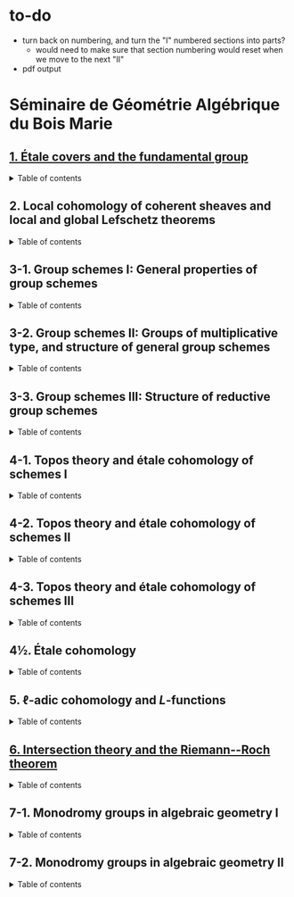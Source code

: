 # to-do

- turn back on numbering, and turn the "I" numbered sections into parts?
    + would need to make sure that section numbering would reset when we move to the next "II"
- pdf output


# Séminaire de Géométrie Algébrique du Bois Marie

## [1. Étale covers and the fundamental group](SGA-1/index.html)

<details>
    <summary>Table of contents</summary>

    - [ ] Introduction _(@thosgood)_

    ### [I. Étale morphisms](SGA-1/I.html) _(@thosgood)_

    1. [x] [Basics of differential calculus](SGA-1/I.html#I.1)
    2. [x] [Quasi-finite morphisms](SGA-1/I.html#I.2)
    3. [x] [Unramified morphisms](SGA-1/I.html#I.3)
    4. [x] [Étale morphisms. Étale coverings](SGA-1/I.html#I.4)
    5. [x] [Fundamental property of étale morphisms](SGA-1/I.html#I.5)
    6. [x] [Application to étale extensions of complete local rings](SGA-1/I.html#I.6)
    7. [x] [Local construction of unramified and étale morphisms](SGA-1/I.html#I.7)
    8. [x] [Infinitesimal lifting of étale schemes. Applications to formal schemes](SGA-1/I.html#I.8)
    9. [x] [Invariance properties](SGA-1/I.html#I.9)
    10. [x] [Étale coverings of a normal scheme](SGA-1/I.html#I.10)
    11. [x] [Various addenda](SGA-1/I.html#I.11)

    ### [II. Smooth morphisms: generalities, differential properties](SGA-1/II.html) _(@thosgood)_

    1. [ ] [Generalities](SGA-1/II.html#II.1) _(2)_
    2. [ ] Some smoothness criteria for morphisms _(3)_
    3. [ ] Invariance properties _(1)_
    4. [ ] Differential properties of smooth morphisms _(17)_
    5. [ ] The case of a base field _(6)_

    ### III. Smooth morphisms: extension properties

    1. [ ] Formally smooth homomorphisms _(4)_
    2. [ ] Characteristic lifting property of formally smooth homomorphisms _(5)_
    3. [ ] Local infinitesimal extension of morphisms in a smooth $S$-scheme _(2)_
    4. [ ] Local infinitesimal extension of smooth $S$-schemes _(1)_
    5. [ ] Global infinitesimal extension of morphisms _(7)_
    6. [ ] Global infinitesimal extension of smooth $S$-schemes _(5)_
    7. [ ] Application to the construction of smooth formal schemes and of smooth ordinary schemes over a complete local ring $A$ _(5)_

    ### IV. Flat morphisms

    1. [ ] Syllogisms on flat modules _(3)_
    2. [ ] Faithfully flat modules _(3)_
    3. [ ] Relations to completion _(1)_
    4. [ ] Relations to free modules _(2)_
    5. [ ] Local flatness criteria _(5)_
    6. [ ] Flat morphisms and open sets _(5)_

    ### V. The fundamental group: generalities

    0. [ ] Introduction _(1)_
    1. [ ] Preschemes with finite operator groups. Quotient preschemes _(5)_
    2. [ ] Decomposition groups and inertia groups. Étale case _(6)_
    3. [ ] Automorphisms and morphisms of étale coverings _(2)_
    4. [ ] Axiomatic conditions for a Galois theory _(9)_
    5. [ ] Galois categories _(7)_
    6. [ ] Exact functors from one Galois category to another _(6)_
    7. [ ] Case of preschemes _(3)_
    8. [ ] Case of a normal base prescheme _(1)_
    9. [ ] Case of non-connected preschemes: multi-Galois categories _(1)_

    ### VI. Fibred categories and descent

    0. [ ] Introduction _(1)_
    1. [ ] Universes, categories, equivalence of categories _(2)_
    2. [ ] Categories over one another _(4)_
    3. [ ] Base change for categories over $\mathscr{E}$ _(6)_
    4. [ ] Fibred categories. Equivalence of $\mathscr{E}$-categories _(3)_
    5. [ ] Cartesian morphisms, inverse images, cartesian functors _(3)_
    6. [ ] Fibred categories and pre-fibred categories _(6)_
    7. [ ] Cloven categories over $\mathscr{E}$ _(5)_
    8. [ ] Cloven category defined by a pseudofunctor $\mathscr{E}^\circ\to\mathsf{Cat}$ _(4)_
    9. [ ] Example: cloven category defined by a functor $\mathscr{E}^\circ\to\mathsf{Cat}$. Categories split over $\mathscr{E}$ _(2)_
    10. [ ] Co-fibred categories, bi-fibred categories _(1)_
    11. [ ] Various examples _(7)_
    12. [ ] Functors on a cloven category _(5)_
    13. [ ] Bibliography _(1)_

    ### ~~VII. (Does not exist)~~

    ### VIII. Faithfully flat descent

    1. [ ] Descent for quasi-coherent modules _(7)_
    2. [ ] Descent for affine preschemes over one another _(1)_
    3. [ ] Descent of set-theoretic properties and finiteness properties of morphisms _(2)_
    4. [ ] Descent of topological properties _(5)_
    5. [ ] Descent of morphisms of preschemes _(6)_
    6. [ ] Applications to finite and quasi-finite morphisms _(3)_
    7. [ ] Effectiveness criteria for a descent data _(8)_
    8. [ ] Bibliography _(1)_

    ### IX. Descent of étale morphisms. Applications to the fundamental group

    1. [ ] Reminders on étale morphisms _(3)_
    2. [ ] Submersive and universally submersive morphisms _(2)_
    3. [ ] Descent of étale morphisms of preschemes _(2)_
    4. [ ] Descent of étale preschemes: effectiveness criteria _(7)_
    5. [ ] Translation in terms of the fundamental group _(11)_
    6. [ ] A fundamental exact sequence. Descent by morphisms with relatively connected fibres _(7)_
    7. [ ] Bibliography _(1)_

    ### X. Specialisation theory of the fundamental group

    1. [ ] Exact sequence of homotopy for a proper and separable morphism _(7)_
    2. [ ] Application to the existence theorem of sheaves: semi-continuity theorem for fundamental groups of fibres of a proper and separable morphism _(7)_
    3. [ ] Application to the purity theorem: continuity theorem for fundamental groups of fibres of a proper and simple morphism _(9)_
    4. [ ] Bibliography _(1)_

    ### XI. Examples and addenda

    1. [ ] Projective spaces, unirational varieties _(1)_
    2. [ ] Abelian varieties _(4)_
    3. [ ] Projecting cones. Zariski's example _(2)_
    4. [ ] Exact sequence of cohomology _(7)_
    5. [ ] Particular cases of principal bundles _(3)_
    6. [ ] Applications to principal coverings: Kummer and Artinschreier theories _(8)_
    7. [ ] Bibliography _(1)_

    ### XII. Algebraic geometry and analytic geometry

    1. [ ] Analytic space associated to a scheme _(4)_
    2. [ ] Comparison of properties of a scheme and the associated analytic space _(4)_
    3. [ ] Comparison of properties of morphisms _(6)_
    4. [ ] Cohomological comparison theorems and existence theorems _(6)_
    5. [ ] Comparison theorems for étale coverings _(11)_
    6. [ ] Bibliography _(1)_

    ### XIII. Cohomological properties of sheaves of sets and of sheaves of non-commutative groups

    0. [ ] Reminders on the theory of stacks _(1)_
    1. [ ] Cohomological properness _(3)_
    2. [ ] Particular case of cohomological properness: relative normal crossing divisors _(26)_
    3. [ ] Cohomological properness and generic local acyclicity _(19)_
    4. [ ] Exact sequences of homotopy _(15)_
    5. [ ] Appendix I: Variations on Abhyankar's lemma _(8)_
    6. [ ] Appendix II: Finiteness theorem for direct images of stacks _(4)_
    7. [ ] Bibliography _(1)_

</details>


## 2. Local cohomology of coherent sheaves and local and global Lefschetz theorems

<details>
    <summary>Table of contents</summary>

    ### Introduction

    - [ ] Introduction _(5)_

    ### I. Global and local cohomological invariants with respect to a closed subspace

    1. [ ] The functors $\Gamma_Z$ and $\underline{\Gamma}_Z$ _(7)_
    2. [ ] The functors $H_Z^\bullet(X,F)$ and $\underline{H}_Z^\bullet(X,F)$ _(6)_

    ### II. Applications to quasi-coherent sheaves on preschemes

    - [ ] Applications to quasi-coherent sheaves on preschemes _(8)_

    ### III. Cohomological invariants and depth

    1. [ ] Reminders _(1)_
    2. [ ] Depth _(6)_
    3. [ ] Depth and topological properties _(9)_

    ### IV. Dualising modules and dualising functors

    1. [ ] Generalities on functors of modules _(4)_
    2. [ ] Characterisation of exact functors _(1)_
    3. [ ] Study of the case where $T$ is left exact and $T(M)$ is of finite type for all $M$ _(3)_
    4. [ ] Dualising module. Dualising functor _(5)_
    5. [ ] Consequences of the theory of dualising modules _(5)_

    ### V. Local duality and structure of the $H^i(M)$

    1. [ ] Complexes of homomorphisms _(3)_
    2. [ ] The local duality theorem for a local regular ring _(1)_
    3. [ ] Application to the structure of the $H^i(M)$ _(7)_

    ### VI. The functors $\operatorname{Ext}(X;F,G)$ and $\underline{\operatorname{Ext}}(F,G)$

    1. [ ] Generalities _(3)_
    2. [ ] Application to quasi-coherent sheaves on preschemes _(2)_

    ### VII. Nullity criteria. Coherence conditions for the sheaves $\underline{\operatorname{Ext}}(F,G)$

    1. [ ] Study of $i<n$ _(5)_
    2. [ ] Study of $i>n$ _(2)_

    ### VIII. Finiteness theorem

    1. [ ] Bi-duality spectral sequence _(5)_
    2. [ ] Finiteness theorem _(7)_
    3. [ ] Applications _(3)_

    ### IX. Algebraic geometry and formal geometry

    1. [ ] Comparison theorem _(8)_
    2. [ ] Existence theorem _(4)_

    ### X. Applications to the fundamental group

    1. [ ] Comparison of $\mathsf{Et}(\widehat{X})$ with $\mathsf{Et}(Y)$ _(1)_
    2. [ ] Comparison of $\mathsf{Et}(Y)$ with $\mathsf{Et}(U)$, for varying $U$ _(5)_
    3. [ ] Comparison of $\pi_1(X)$ with $\pi_1(U)$ _(7)_

    ### XI. Applications to the Picard group

    1. [ ] Comparison of $\operatorname{Pic}(\widehat{X})$ with $\operatorname{Pic}(Y)$ _(1)_
    2. [ ] Comparison of $\operatorname{Pic}(Y)$ with $\operatorname{Pic}(U)$, for varying $U$ _(5)_
    3. [ ] Comparison of $\mathsf{P}(X)$ with $\mathsf{P}(U)$ _(7)_

    ### XII. Applications to projective algebraic schemes

    1. [ ] Projective duality theorem and finiteness theorem _(7)_
    2. [ ] Lefschetz theory for a projective morphism: Grauert's comparison theorem _(4)_
    3. [ ] Lefschetz theory for a projective morphism: existence theorem _(7)_
    4. [ ] Formal completion and normal flatness _(10)_
    5. [ ] Universal finiteness conditions for a non-proper morphism _(8)_

    ### XIII. Problems and conjectures

    1. [ ] Links between local and global results. Affine problems relating to duality _(4)_
    2. [ ] Problems relating to $\pi_0$: local Bertini theorems _(5)_
    3. [ ] Problems relating to $\pi_1$ _(2)_
    4. [ ] Problems relating to higher $\pi_i$: local and global Lefschetz theorems for complex analytic spaces _(6)_
    5. [ ] Problems relating to local Picard groups _(5)_
    6. [ ] Comments _(7)_

    ### XIV. Depth and Lefschetz theorems in étale cohomology

    1. [ ] Cohomological and homotopic depth _(30)_
    2. [ ] Technical lemmas _(7)_
    3. [ ] Converse of the affine Lefschetz theorem _(12)_
    4. [ ] Main theorem and variations _(21)_
    5. [ ] Geometric depth _(6)_
    6. [ ] Open questions _(5)_

</details>


## 3-1. Group schemes I: General properties of group schemes

<details>
    <summary>Table of contents</summary>

    ### I. Algebraic structures. Group cohomology

    1. [ ] Generalities _(12)_
    2. [ ] Algebraic structures _(7)_
    3. [ ] Category of $\mathcal{O}$-modules, category of $G$-$\mathcal{O}$-modules _(2)_
    4. [ ] Algebraic structures in the category of preschemes _(15)_
    5. [ ] Group cohomology _(6)_

    ### II. Tangent bundles. Lie algebras

    1. [ ] $\underline{\operatorname{Hom}}_{Z/S}(X,Y)$ functors _(2)_
    2. [ ] The preschemes $I_S(M)$ _(3)_
    3. [ ] The tangent bundle, the (E) condition _(11)_
    4. [ ] Tangent space of a group. Lie algebras _(15)_
    5. [ ] Calculation of some Lie algebras _(6)_
    6. [ ] Various remarks _(3)_

    ### III. Infinitesimal extensions

    0. [ ] Reminders from SGA 1 III. Various remarks _(15)_
    1. [ ] Extensions and cohomology _(12)_
    2. [ ] Infinitesimal extensions of a morphism of group preschemes _(9)_
    3. [ ] Infinitesimal extensions of a group prescheme _(6)_
    4. [ ] Infinitesimal extensions of closed subgroups _(32)_

    ### IV. Topologies and sheaves

    1. [ ] Universal effective epimorphisms  _(6)_
    2. [ ] Descent morphisms _(5)_
    3. [ ] Universal effective equivalence relations _(14)_
    4. [ ] Topologies and sheaves _(43)_
    5. [ ] Passage to the quotient and algebraic structures _(10)_
    6. [ ] Topologies in the category of schemes _(12)_

    ### V. Construction of quotient preschemes

    1. [ ] $\mathcal{C}$-groupoids _(4)_
    2. [ ] Examples of $\mathcal{C}$-groupoids _(2)_
    3. [ ] Some syllogisms for $\mathcal{C}$-groupoids _(5)_
    4. [ ] Passage to the quotient by a finite and flat equivalence prerelation _(5)_
    5. [ ] Passage to the quotient by a finite and flat equivalence relation _(4)_
    6. [ ] Passage to the quotient when there exists a quasi-section _(5)_
    7. [ ] Passage to the quotient by a proper and flat equivalence prerelation _(5)_
    8. [ ] Passage to the quotient by a flat and non-necessarily proper equivalence prerelation _(3)_
    9. [ ] Elimination of Noetherian hypotheses _(3)_

    ### VIa. Generalities on algebraic groups

    0. [ ] Preliminary remarks _(4)_
    1. [ ] Local properties of an $A$-group of locally finite type _(4)_
    2. [ ] Connected components of an $A$-group of locally finite type _(5)_
    3. [ ] Construction of quotient groups: case of groups of finite type _(6)_
    4. [ ] Construction of quotient groups: general case _(6)_
    5. [ ] Addenda _(5)_

    ### VIb. Generalities on group preschemes

    1. [ ] Morphisms of groups of locally finite type over a field _(9)_
    2. [ ] "Open properties" of groups and morphisms of groups of locally finite presentation _(12)_
    3. [ ] Identity component of a group of locally finite presentation _(7)_
    4. [ ] Dimension of fibres of groups of locally finite presentation _(4)_
    5. [ ] Separation of groups and homogeneous spaces _(6)_
    6. [ ] Sub-functors and group sub-preschemes _(5)_
    7. [ ] Generated subgroups; commutator group _(12)_
    8. [ ] Solvable and nilpotent group preschemes _(5)_
    9. [ ] Quotient sheaves _(6)_
    10. [ ] Passage to the projective limit for group preschemes and operator group preschemes _(11)_
    11. [ ] Affine group preschemes _(16)_

    ### VIIa. Infinitesimal study of group schemes: differential operators and Lie $p$-algebras

    1. [ ] Differential operators _(5)_
    2. [ ] Invariant differential operators on group preschemes _(7)_
    3. [ ] Coalgebras and Cartier duality _(10)_
    4. [ ] "Frobeniuseries" _(11)_
    5. [ ] Lie $p$-algebras _(9)_
    6. [ ] Lie $p$-algebras of a group $S$-prescheme _(7)_
    7. [ ] Radicial groups of height $1$ _(8)_
    8. [ ] Case of a base field _(6)_

    ### VIIb. Infinitesimal study of group schemes: formal groups

    0. [ ] Reminders on pseudocompact rings and modules _(15)_
    1. [ ] Formal varieties over a pseudocompact ring _(20)_
    2. [ ] Generalities on formal groups _(19)_
    3. [ ] Phenomena particular to characteristic $0$ _(10)_
    4. [ ] Phenomena particular to characteristic $p>0$ _(10)_
    5. [ ] Homogeneous spaces of infinitesimal formal groups over a field _(13)_

</details>


## 3-2. Group schemes II: Groups of multiplicative type, and structure of general group schemes

<details>
    <summary>Table of contents</summary>

    ### VIII. Diagonalisable groups

    1. [ ] Biduality _(5)_
    2. [ ] Scheme-theoretic properties of diagonalisable groups _(1)_
    3. [ ] Exactness properties of the functor $D_S$ _(4)_
    4. [ ] Torsors under a diagonalisable group _(4)_
    5. [ ] Quotient of an affine scheme by a diagonalisable group acting freely _(5)_
    6. [ ] Essentially free morphisms, and representability of certain functors of the form $\prod_{Y/S}Z/Y$ _(5)_
    7. [ ] Appendix: Monomorphisms of group preschemes _(25)_

    ### IX. Groups of multiplicative type: homomorphisms to a group scheme

    1. [ ] Definitions _(3)_
    2. [ ] Extension of certain properties of diagonalisable groups to groups of multiplicative type _(6)_
    3. [ ] Infinitesimal properties: lifting and conjugation theorem _(4)_
    4. [ ] Density theorem _(8)_
    5. [ ] Central homomorphisms of groups of multiplicative type _(5)_
    6. [ ] Monomorphisms of groups of multiplicative type and canonical factorisation of a homomorphism of such a group _(5)_
    7. [ ] Algebraicity of formal homomorphisms to an affine group _(6)_
    8. [ ] Subgroups, quotient groups, and extensions of groups of multiplicative type over a field _(3)_

    ### X. Characterisation and classification of group of multiplicative types

    1. [ ] Classification of isotrivial groups: case of a base field _(4)_
    2. [ ] Infinitesimal variations of structure _(5)_
    3. [ ] Infinitesimal finite variations of structure: case of a complete base ring _(6)_
    4. [ ] Case of an arbitrary base. Quasi-isotriviality theorem _(6)_
    5. [ ] Scheme of homomorphisms from one multiplicative type group to another. Twisted constant groups and groups of multiplicative type _(8)_
    6. [ ] Infinite principal Galois coverings and the enlarged fundamental group _(6)_
    7. [ ] Classification of twisted constant preschemes and finite groups of multiplicative type in terms of the enlarged fundamental group _(4)_
    8. [ ] Appendix: Elimination of certain affine hypotheses _(11)_

    ### XI. Representability criteria. Applications to multiplicative subgroups of affine group schemes

    0. [ ] Introduction _(1)_
    1. [ ] Reminders on smooth, étale, and unramified morphisms _(9)_
    2. [ ] Examples of formally smooth functors extracted from the theory of groups of multiplicative type _(4)_
    3. [ ] Auxiliary results on representability _(16)_
    4. [ ] Scheme of subgroups of multiplicative type of an affine smooth group _(7)_
    5. [ ] First corollaries of the representability theorem _(7)_
    6. [ ] On a rigidity property for homomorphisms of certain group schemes, and the representability of certain transporters _(9)_

    ### XII. Maximal toruses, Weyl group, Cartan subgroup, reductive centre of smooth and affine group schemes

    1. [ ] Maximal toruses _(1)_
    2. [ ] The Weyl group _(10)_
    3. [ ] Cartan subgroups _(5)_
    4. [ ] The reductive centre _(2)_
    5. [ ] Application to the scheme of subgroups of multiplicative type _(12)_
    6. [ ] Maximal toruses and Cartan subgroups of not-necessarily affine algebraic groups (over an algebraically closed base field) _(6)_
    7. [ ] Application to non-necessarily affine smooth group preschemes _(23)_
    8. [ ] Semi-simple elements, union and intersection of maximal toruses in non-necessarily affine group schemes _(2)_

    ### XIII. Regular elements of algebraic groups and of Lie algebras

    1. [ ] An auxiliary lemma on varieties with operators _(4)_
    2. [ ] Density theorem and the theory of regular points of $G$ _(16)_
    3. [ ] Case of a prescheme over an arbitrary base _(7)_
    4. [ ] Lie algebras over a field: rank, regular elements, Cartan sub-algebras _(7)_
    5. [ ] Case of the Lie algebra of a smooth algebraic group: density theorem _(8)_
    6. [ ] Cartan sub-algebras and subgroups of type (C), with respect to a smooth algebraic group _(5)_

    ### XIV. Regular elements (continued). Applications to algebraic groups

    1. [ ] Construction of Cartan subgroups and maximal toruses for a smooth algebraic group _(3)_
    2. [ ] Lie algebras on an arbitrary prescheme: regular sections and Cartan sub-algebras _(13)_
    3. [ ] Subgroups of type (C) of group preschemes over an arbitrary prescheme _(11)_
    4. [ ] Digression on Borel subgroups _(7)_
    5. [ ] Relations between Cartan subgroups and Cartan sub-algebras _(4)_
    6. [ ] Applications to the structure of algebraic groups _(8)_
    7. [ ] Appendix: Existence of regular elements over finite fields _(7)_

    ### XV. Addenda on sub-toruses of group preschemes. Application to smooth groups

    0. [ ] Introduction _(1)_
    1. [ ] Lifting finite subgroups _(7)_
    2. [ ] Infinitesimal lifting of sub-toruses _(17)_
    3. [ ] Characterisation of a sub-torus by its underlying set _(24)_
    4. [ ] Characterisation of a sub-torus $T$ by the subgroups $_{n}T$ _(11)_
    5. [ ] Representability of the functor: smooth subgroups identical to their connected normaliser _(13)_
    6. [ ] Functor of Cartan subgroups and functor of parabolic subgroups _(13)_
    7. [ ] Cartan subgroups of a smooth group _(14)_
    8. [ ] Representability criteria of the functor of sub-toruses of a smooth group _(25)_

    ### XVI. Groups of unipotent rank zero

    1. [ ] An immersion criterion _(19)_
    2. [ ] Representability theorem for quotients _(7)_
    3. [ ] Groups with flat centre _(10)_
    4. [ ] Groups with affine fibres, of unitpotent rank zero _(4)_
    5. [ ] Application to reductive and semi-simple groups _(3)_
    6. [ ] Applications: extension of certain rigidity properties of toruses of groups of unipotent rank zero _(5)_

    ### XVII. Unipotent algebraic groups. Extensions between unipotent groups and group of multiplicative types

    0. [ ] Some notation _(2)_
    1. [ ] Definition of unipotent algebraic groups _(4)_
    2. [ ] First properties of unipotent groups _(9)_
    3. [ ] Unipotent groups acting on a vector space _(10)_
    4. [ ] Characterisation of unipotent groups _(16)_
    5. [ ] Extension of a group of multiplicative type by a unipotent group _(29)_
    6. [ ] Extension of a unipotent group by a group of multiplicative type _(9)_
    7. [ ] Nilpotent affine algebraic groups _(7)_
    8. [ ] Appendix I: Hochschild cohomology and extensions of algebraic groups _(5)_
    9. [ ] Appendix II: Reminders and addenda on radicial groups _(4)_
    10. [ ] Appendix III: Remarks and addenda for chapters XV, XVI, and XVII _(5)_

    ### XVIII. Weil's theorem on the construction of a group from a rational law

    0. [ ] Introduction _(1)_
    1. [ ] "Reminders" on rational maps _(2)_
    2. [ ] Local determination of a morphism of groups _(4)_
    3. [ ] Construction of a group from a rational law _(15)_

</details>


## 3-3. Group schemes III: Structure of reductive group schemes

<details>
    <summary>Table of contents</summary>

    ### XIX. Reductive groups: generalities

    1. [ ] Reminders on groups over an algebraically closed field _(9)_
    2. [ ] Reductive group schemes: definitions and first properties _(5)_
    3. [ ] Roots and root systems of reductive group schemes _(4)_
    4. [ ] Roots and vector group schemes _(6)_
    5. [ ] An instructive example
    6. [ ] Local existence of maximal toruses. The Weyl group _(4)_

    ### XX. Reductive groups of semi-simple rank 1

    1. [ ] Elementary systems. The groups $P_r$ and $P_{-r}$ _(12)_
    2. [ ] Structure of elementary systems _(13)_
    3. [ ] The Weyl group _(11)_
    4. [ ] The isomorphism theorem _(2)_
    5. [ ] Examples of elementary systems, applications _(7)_
    6. [ ] Generators and relations for an elementary system _(5)_

    ### XXI. Radicial data

    1. [ ] Generalities _(7)_
    2. [ ] Relations between two roots _(5)_
    3. [ ] Simple roots, positive roots _(20)_
    4. [ ] Reduced raditical data of semi-simple rank $2$ _(4)_
    5. [ ] The Weyl group: generators and relations _(6)_
    6. [ ] Morphisms of radicial data _(17)_
    7. [ ] Structure _(12)_

    ### XXII. Reductive groups: split groups, subgroups, quotient groups

    1. [ ] Roots and coroots. Split groups and radicial data _(9)_
    2. [ ] Existence of split groups. Type of a reductive group _(3)_
    3. [ ] The Weyl group _(3)_
    4. [ ] Homomorphisms of split groups _(16)_
    5. [ ] Subgroups of type (R) _(64)_
    6. [ ] The derived group _(12)_

    ### XXIII. Reductive groups: uniticity of pinned groups

    1. [ ] Pinnings _(8)_
    2. [ ] Generators and relations for a pinned group _(14)_
    3. [ ] Groups of semi-simple rank $2$ _(20)_
    4. [ ] Uniqueness of pinned groups: fundamental theorem _(8)_
    5. [ ] Corollaries of the fundamental theorem _(5)_
    6. [ ] Chevalley systems _(5)_

    ### XXIV. Automorphisms of reductive groups

    ### XXV. Existence theorem

    ### XXVI Parabolic subgroups of reductive groups

</details>


## 4-1. Topos theory and étale cohomology of schemes I

<details>
    <summary>Table of contents</summary>

    ### I. Presheaves

    ### II. Topologies and sheaves

    ### III. Functoriality of categories of sheaves

    ### IV. Toposes

</details>


## 4-2. Topos theory and étale cohomology of schemes II

<details>
    <summary>Table of contents</summary>

    ### V. Cohomology in toposes

    ### Vb. Techniques for cohomological descent

    ### VI. Finiteness conditions. Fibred toposes and sites. Applications to questions of passing to the limit

    ### VII. Étale site and topos of a scheme

    ### VIII. Fibred functors, supports, cohomological study of finite morphisms

</details>


## 4-3. Topos theory and étale cohomology of schemes III

<details>
    <summary>Table of contents</summary>

    ### IX. Constructible sheaves. Cohomology of an algebraic curve

    ### X. Cohomological dimension: first results

    ### XI. Comparison with classical cohomology: the case of a smooth prescheme

    ### XII. Base change theorem for a proper morphism

    ### XIII. Base change theorem for a proper morphism: end of proof

    ### XIV. Finiteness theorem for a proper morphism; cohomological dimension of affine algebraic schemes

    ### XV. Acyclic morphisms

    ### XVI. Base change theorem for a smooth morphism, and applications

    ### XVII. Cohomology with proper support

    ### XVIII. The global duality formula

    ### XIX. Cohomology of excellent preschemes of equal characteristic

</details>


## 4½. Étale cohomology

<details>
    <summary>Table of contents</summary>

    ### 0. An Ariadne's thread for SGA 4, SGA 4½, and SGA 5

    ### 1. Étale cohomology: starting points

    ### 2. Relation to the trace formula

    ### 3. $L$-functions modulo $\ell^n$ and modulo $p$

    ### 4. Cohomology class associated to a cycle

    ### 5. Duality

    ### 6. Applications of the trace formula to trigonometric sums

    ### 7. Finiteness theorems in $\ell$-adic cohomology

    ### 8. Derived categories

</details>


## 5. $\ell$-adic cohomology and $L$-functions

<details>
    <summary>Table of contents</summary>

    ### I. Dualising complexes

    ### ~~II. (Does not exist)~~

    ### III. The Lefschetz formula

    ### IIIb. Calculations of local terms

    ### ~~IV. (Does not exist)~~

    ### V. $J$-adic projective systems

    ### VI. $\ell$-adic cohomology

    ### VII. Cohomology of some classical schemes; cohomological theory of Chern classes

    ### VIII. Groups of classes of abelian and triangulated categories, perfect complexes

    ### ~~IX. (Does not exist)~~

    ### X. The Euler--Poincaré formula in étale cohomology

    ### ~~XI. (Does not exist)~~

    ### XII. The Nielsen--Wecken and Lefschetz formulas in algebraic geometry

    ### ~~XIII. (Does not exist)~~

    ### XIV. The Frobenius morphism, and rationality of $L$-functions

</details>


## [6. Intersection theory and the Riemann--Roch theorem](SGA-6/index.html)

<details>
    <summary>Table of contents</summary>

    ### 0. Outline of a programme for an intersection theory / Classes of sheaves and the Riemann--Roch theorem

    ### [I. Generalities on finiteness conditions in derived categories](SGA-6/I.html)

    0. [x] [Introduction](SGA-6/I.html#I.0)
    1. [ ] [Preliminary definitions](SGA-6/I.html#I.1)

    ### II. Existence of global resolutions

    ### III. Relative finiteness conditions

    ### IV. Grothendieck groups of ringed toposes

    ### V. Generalities on $\lambda$-rings

    ### VI. $K^\bullet$ of a projective bundle: calculations and consequences

    ### VII. Regular immersions and calculation of $K^\bullet$ of a blown-up scheme

    ### VIII. The Riemann--Roch theorem

    ### IX. Some calculations of $K$ groups

    ### X. Formalism of intersections on proper algebraic schemes

    ### ~~XI. (Does not exist)~~

    ### XII. Relative representability theorem for the Picard functor

    ### XIII. Finiteness theorems for the Picard functor

    ### XIV. Open problems in intersection theory

</details>


## 7-1. Monodromy groups in algebraic geometry I

<details>
    <summary>Table of contents</summary>

    ### I. Summary of the first talks by A. Grothendieck

    ### II. Finiteness properties of the fundamental group

    ### ~~III. (Does not exist)~~

    ### ~~IV. (Does not exist)~~

    ### ~~V. (Does not exist)~~

    ### VI. Formal deformation theory

    ### VII. Bi-extension of sheaves of groups

    ### VIII. Addenda on bi-extensions. General properties of bi-extensions of group schemes

    ### IX. Néron models and monodromy

</details>


## 7-2. Monodromy groups in algebraic geometry II

<details>
    <summary>Table of contents</summary>

    ### X. Intersections on regular surfaces

    ### XI. Cohomology of complete intersections

    ### XII. Quadrics

    ### XIII. Formalism of vanishing cycles

    ### XIV. Comparison with transcendental theory

    ### XV. The Picard--Lefschetz formula

    ### XVI. The Milnor formula

    ### XVII. Lefschetz pencils: existence theorem

    ### XVIII. Cohomological study of Lefschetz pencils

    ### XIX. Noether's theorem

    ### XX Griffiths's theorem

    ### XXI. Level of cohomology of complete intersections

    ### XXII. Congruence formula for the 𝜻-function

</details>
